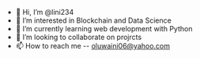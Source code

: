 - 👋 Hi, I’m @lini234
- 👀 I’m interested in Blockchain and Data Science
- 🌱 I’m currently learning web development with Python
- 💞️ I’m looking to collaborate on projrcts
- 📫 How to reach me -- oluwaini06@yahoo.com

<!---
lini234/lini234 is a ✨ special ✨ repository because its `README.md` (this file) appears on your GitHub profile.
You can click the Preview link to take a look at your changes.
--->
